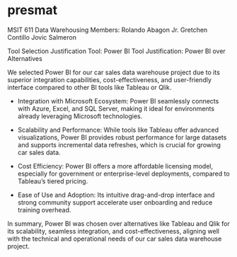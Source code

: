 # presmat
MSIT 611 Data Warehousing
Members:
Rolando Abagon Jr.
Gretchen Contillo
Jovic Salmeron

Tool Selection Justification
Tool: Power BI
Tool Justification: Power BI over Alternatives

We selected Power BI for our car sales data warehouse project due to its superior integration capabilities, cost-effectiveness, and user-friendly interface compared to other BI tools like Tableau or Qlik.

- Integration with Microsoft Ecosystem: Power BI seamlessly connects with Azure, Excel, and SQL Server, making it ideal for environments already leveraging Microsoft technologies.

- Scalability and Performance: While tools like Tableau offer advanced visualizations, Power BI provides robust performance for large datasets and supports incremental data refreshes, which is crucial for growing car sales data.

- Cost Efficiency: Power BI offers a more affordable licensing model, especially for government or enterprise-level deployments, compared to Tableau’s tiered pricing.

- Ease of Use and Adoption: Its intuitive drag-and-drop interface and strong community support accelerate user onboarding and reduce training overhead.

In summary, Power BI was chosen over alternatives like Tableau and Qlik for its scalability, seamless integration, and cost-effectiveness, aligning well with the technical and operational needs of our car sales data warehouse project.
